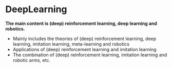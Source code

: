 # DeepLearning

**The main content is (deep) reinforcement learning, deep learning and robotics.**
* Mainly includes the theories of (deep) reinforcement learning, deep learning, imitation learning, meta-learning and robotics
* Applications of (deep) reinforcement learning and imitation learning
* The combination of (deep) reinforcement learning, imitation learning and robotic arms, etc.
